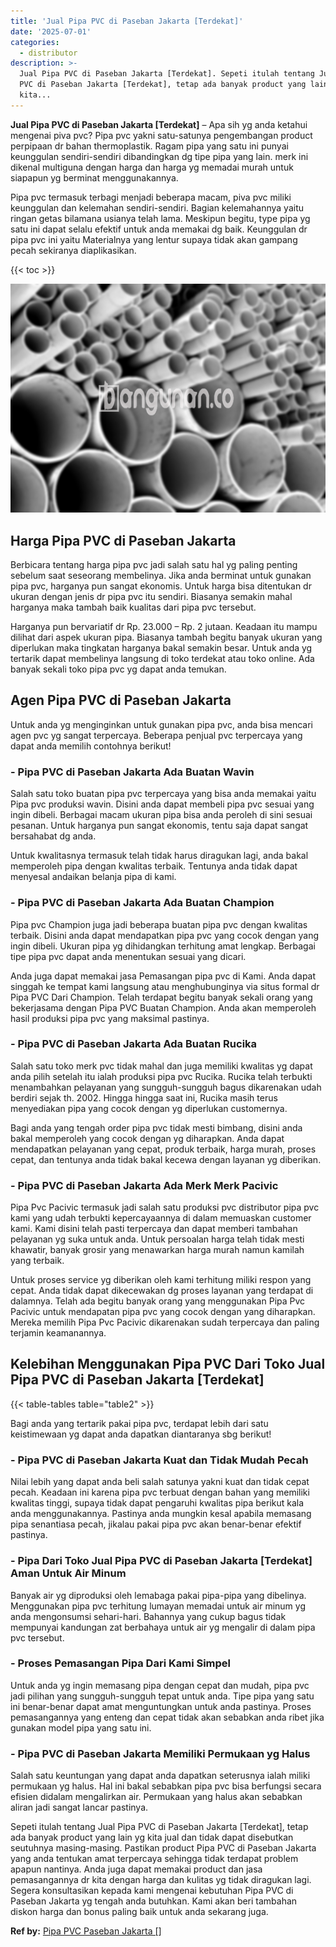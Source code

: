 ```yaml
---
title: 'Jual Pipa PVC di Paseban Jakarta [Terdekat]'
date: '2025-07-01'
categories:
  - distributor
description: >-
  Jual Pipa PVC di Paseban Jakarta [Terdekat]. Sepeti itulah tentang Jual Pipa
  PVC di Paseban Jakarta [Terdekat], tetap ada banyak product yang lain yg
  kita...
---
```


**Jual Pipa PVC di Paseban Jakarta \[Terdekat\]** – Apa sih yg anda ketahui mengenai piva pvc? Pipa pvc yakni satu-satunya pengembangan product perpipaan dr bahan thermoplastik. Ragam pipa yang satu ini punyai keunggulan sendiri-sendiri dibandingkan dg tipe pipa yang lain. merk ini dikenal multiguna dengan harga dan harga yg memadai murah untuk siapapun yg berminat menggunakannya.

Pipa pvc termasuk terbagi menjadi beberapa macam, piva pvc miliki keunggulan dan kelemahan sendiri-sendiri. Bagian kelemahannya yaitu ringan getas bilamana usianya telah lama. Meskipun begitu, type pipa yg satu ini dapat selalu efektif untuk anda memakai dg baik. Keunggulan dr pipa pvc ini yaitu Materialnya yang lentur supaya tidak akan gampang pecah sekiranya diaplikasikan.

{{< toc >}}

![Jual Pipa PVC di Paseban Jakarta [Terdekat]](/images/jaul-pipa-pvc-58.png)

## Harga Pipa PVC di Paseban Jakarta

Berbicara tentang harga pipa pvc jadi salah satu hal yg paling penting sebelum saat seseorang membelinya. Jika anda berminat untuk gunakan pipa pvc, harganya pun sangat ekonomis. Untuk harga bisa ditentukan dr ukuran dengan jenis dr pipa pvc itu sendiri. Biasanya semakin mahal harganya maka tambah baik kualitas dari pipa pvc tersebut.

Harganya pun bervariatif dr Rp. 23.000 – Rp. 2 jutaan. Keadaan itu mampu dilihat dari aspek ukuran pipa. Biasanya tambah begitu banyak ukuran yang diperlukan maka tingkatan harganya bakal semakin besar. Untuk anda yg tertarik dapat membelinya langsung di toko terdekat atau toko online. Ada banyak sekali toko pipa pvc yg dapat anda temukan.

## Agen Pipa PVC di Paseban Jakarta

Untuk anda yg menginginkan untuk gunakan pipa pvc, anda bisa mencari agen pvc yg sangat terpercaya. Beberapa penjual pvc terpercaya yang dapat anda memilih contohnya berikut!

### \- Pipa PVC di Paseban Jakarta Ada Buatan Wavin

Salah satu toko buatan pipa pvc terpercaya yang bisa anda memakai yaitu Pipa pvc produksi wavin. Disini anda dapat membeli pipa pvc sesuai yang ingin dibeli. Berbagai macam ukuran pipa bisa anda peroleh di sini sesuai pesanan. Untuk harganya pun sangat ekonomis, tentu saja dapat sangat bersahabat dg anda.

Untuk kwalitasnya termasuk telah tidak harus diragukan lagi, anda bakal memperoleh pipa dengan kwalitas terbaik. Tentunya anda tidak dapat menyesal andaikan belanja pipa di kami.

### \- Pipa PVC di Paseban Jakarta Ada Buatan Champion

Pipa pvc Champion juga jadi beberapa buatan pipa pvc dengan kwalitas terbaik. Disini anda dapat mendapatkan pipa pvc yang cocok dengan yang ingin dibeli. Ukuran pipa yg dihidangkan terhitung amat lengkap. Berbagai tipe pipa pvc dapat anda menentukan sesuai yang dicari.

Anda juga dapat memakai jasa Pemasangan pipa pvc di Kami. Anda dapat singgah ke tempat kami langsung atau menghubunginya via situs formal dr Pipa PVC Dari Champion. Telah terdapat begitu banyak sekali orang yang bekerjasama dengan Pipa PVC Buatan Champion. Anda akan memperoleh hasil produksi pipa pvc yang maksimal pastinya.

### \- Pipa PVC di Paseban Jakarta Ada Buatan Rucika

Salah satu toko merk pvc tidak mahal dan juga memiliki kwalitas yg dapat anda pilih setelah itu ialah produksi pipa pvc Rucika. Rucika telah terbukti menambahkan pelayanan yang sungguh-sungguh bagus dikarenakan udah berdiri sejak th. 2002. Hingga hingga saat ini, Rucika masih terus menyediakan pipa yang cocok dengan yg diperlukan customernya.

Bagi anda yang tengah order pipa pvc tidak mesti bimbang, disini anda bakal memperoleh yang cocok dengan yg diharapkan. Anda dapat mendapatkan pelayanan yang cepat, produk terbaik, harga murah, proses cepat, dan tentunya anda tidak bakal kecewa dengan layanan yg diberikan.

### \- Pipa PVC di Paseban Jakarta Ada Merk Merk Pacivic

Pipa Pvc Pacivic termasuk jadi salah satu produksi pvc distributor pipa pvc kami yang udah terbukti kepercayaannya di dalam memuaskan customer kami. Kami disini telah pasti terpercaya dan dapat memberi tambahan pelayanan yg suka untuk anda. Untuk persoalan harga telah tidak mesti khawatir, banyak grosir yang menawarkan harga murah namun kamilah yang terbaik.

Untuk proses service yg diberikan oleh kami terhitung miliki respon yang cepat. Anda tidak dapat dikecewakan dg proses layanan yang terdapat di dalamnya. Telah ada begitu banyak orang yang menggunakan Pipa Pvc Pacivic untuk mendapatan pipa pvc yang cocok dengan yang diharapkan. Mereka memilih Pipa Pvc Pacivic dikarenakan sudah terpercaya dan paling terjamin keamanannya.

## Kelebihan Menggunakan Pipa PVC Dari Toko Jual Pipa PVC di Paseban Jakarta \[Terdekat\]

{{< table-tables table="table2" >}}

Bagi anda yang tertarik pakai pipa pvc, terdapat lebih dari satu keistimewaan yg dapat anda dapatkan diantaranya sbg berikut!

### \- Pipa PVC di Paseban Jakarta Kuat dan Tidak Mudah Pecah

Nilai lebih yang dapat anda beli salah satunya yakni kuat dan tidak cepat pecah. Keadaan ini karena pipa pvc terbuat dengan bahan yang memiliki kwalitas tinggi, supaya tidak dapat pengaruhi kwalitas pipa berikut kala anda menggunakannya. Pastinya anda mungkin kesal apabila memasang pipa senantiasa pecah, jikalau pakai pipa pvc akan benar-benar efektif pastinya.

### \- Pipa Dari Toko Jual Pipa PVC di Paseban Jakarta \[Terdekat\] Aman Untuk Air Minum

Banyak air yg diproduksi oleh lemabaga pakai pipa-pipa yang dibelinya. Menggunakan pipa pvc terhitung lumayan memadai untuk air minum yg anda mengonsumsi sehari-hari. Bahannya yang cukup bagus tidak mempunyai kandungan zat berbahaya untuk air yg mengalir di dalam pipa pvc tersebut.

### \- Proses Pemasangan Pipa Dari Kami Simpel

Untuk anda yg ingin memasang pipa dengan cepat dan mudah, pipa pvc jadi pilihan yang sungguh-sungguh tepat untuk anda. Tipe pipa yang satu ini benar-benar dapat amat menguntungkan untuk anda pastinya. Proses pemasangannya yang enteng dan cepat tidak akan sebabkan anda ribet jika gunakan model pipa yang satu ini.

### \- Pipa PVC di Paseban Jakarta Memiliki Permukaan yg Halus

Salah satu keuntungan yang dapat anda dapatkan seterusnya ialah miliki permukaan yg halus. Hal ini bakal sebabkan pipa pvc bisa berfungsi secara efisien didalam mengalirkan air. Permukaan yang halus akan sebabkan aliran jadi sangat lancar pastinya.

Sepeti itulah tentang Jual Pipa PVC di Paseban Jakarta \[Terdekat\], tetap ada banyak product yang lain yg kita jual dan tidak dapat disebutkan seutuhnya masing-masing. Pastikan product Pipa PVC di Paseban Jakarta yang anda tentukan amat terpercaya sehingga tidak terdapat problem apapun nantinya. Anda juga dapat memakai product dan jasa pemasangannya dr kita dengan harga dan kulitas yg tidak diragukan lagi. Segera konsultasikan kepada kami mengenai kebutuhan Pipa PVC di Paseban Jakarta yg tengah anda butuhkan. Kami akan beri tambahan diskon harga dan bonus paling baik untuk anda sekarang juga.

**Ref by:** [Pipa PVC Paseban Jakarta []](https://id.wikipedia.org/wiki/Pipa)
